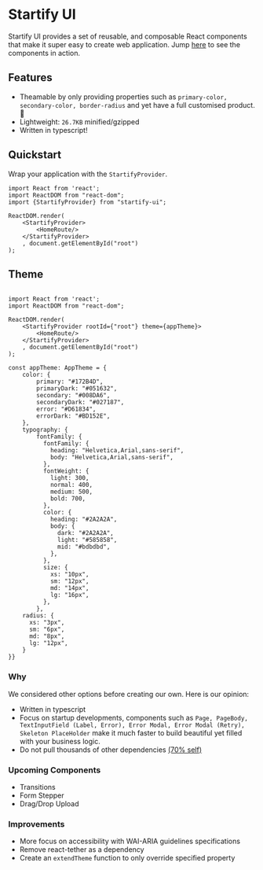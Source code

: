 # Startify UI

Startify UI provides a set of reusable, and composable React components that make it super easy to create web
application. Jump [here](https://ahpoi.github.io/startify-ui) to see the components in action.

## Features

- Theamable by only providing properties such as `primary-color, secondary-color, border-radius` and yet have a full
  customised product. 🚀
- Lightweight: `26.7KB` minified/gzipped
- Written in typescript!

## Quickstart

Wrap your application with the `StartifyProvider`.

```tsx
import React from 'react';
import ReactDOM from "react-dom";
import {StartifyProvider} from "startify-ui";

ReactDOM.render(
    <StartifyProvider>
        <HomeRoute/>
    </StartifyProvider>
    , document.getElementById("root")
);

```

## Theme

```tsx

import React from 'react';
import ReactDOM from "react-dom";

ReactDOM.render(
    <StartifyProvider rootId={"root"} theme={appTheme}>
        <HomeRoute/>
    </StartifyProvider>
    , document.getElementById("root")
);

const appTheme: AppTheme = {
    color: {
        primary: "#172B4D",
        primaryDark: "#051632",
        secondary: "#008DA6",
        secondaryDark: "#027187",
        error: "#D61834",
        errorDark: "#BD152E",
    },
    typography: {
        fontFamily: {
          fontFamily: {
            heading: "Helvetica,Arial,sans-serif",
            body: "Helvetica,Arial,sans-serif",
          },
          fontWeight: {
            light: 300,
            normal: 400,
            medium: 500,
            bold: 700,
          },
          color: {
            heading: "#2A2A2A",
            body: {
              dark: "#2A2A2A",
              light: "#585858",
              mid: "#bdbdbd",
            },
          },
          size: {
            xs: "10px",
            sm: "12px",
            md: "14px",
            lg: "16px",
          },
        },
    radius: {
      xs: "3px",
      sm: "6px",
      md: "8px",
      lg: "12px",
    }
}}
```

### Why

We considered other options before creating our own. Here is our opinion:

- Written in typescript
- Focus on startup developments, components such as `Page, PageBody, TextInputField (Label, Error), Error Modal, Error Modal (Retry),
  Skeleton PlaceHolder` make it much faster to build beautiful yet filled with your business
  logic.
- Do not pull thousands of other dependencies [(70% self)](https://bundlephobia.com/result?p=startify-ui)

### Upcoming Components

- Transitions
- Form Stepper
- Drag/Drop Upload

### Improvements

- More focus on accessibility with WAI-ARIA guidelines specifications
- Remove react-tether as a dependency
- Create an `extendTheme` function to only override specified property